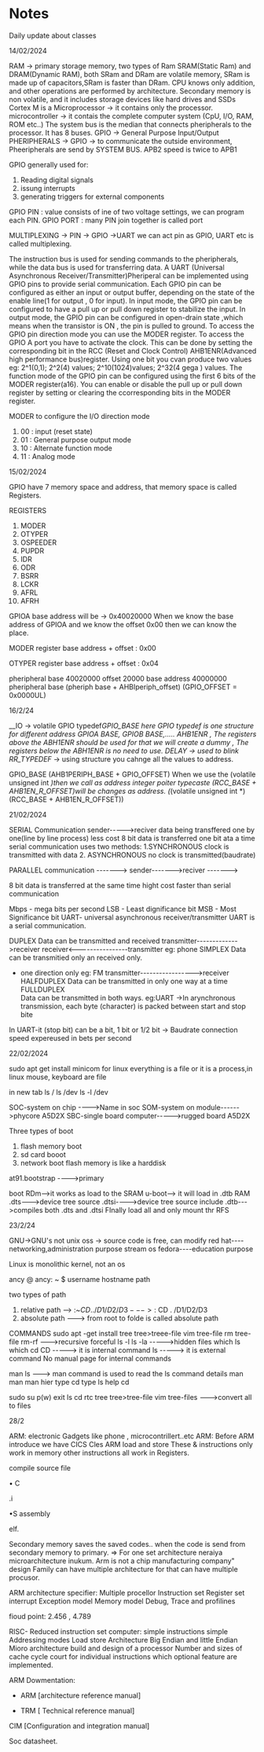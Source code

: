 # Notes
Daily update about classes

14/02/2024

RAM -> primary storage memory, two types of Ram SRAM(Static Ram) and DRAM(Dynamic RAM), both SRam and DRam are volatile memory, SRam is made up of capacitors,SRam is faster than DRam.
CPU knows only addition, and other operations are performed by architecture.
Secondary memory is non volatile, and it includes storage devices like hard drives and SSDs
Cortex M is a Microprocessor -> it contains only the processor.
microcontroller -> it contais the complete computer system (CpU, I/O, RAM, ROM etc..)
The system bus is the median that connects  pheripherals to the processor. It has 8 buses.
GPIO -> General Purpose Input/Output
PHERIPHERALS -> GPIO -> to communicate the outside environment, Pheeripherals are send by SYSTEM BUS.
APB2 speed is twice to APB1

GPIO generally used for:
1. Reading digital signals
2. issung interrupts
3. generating triggers for external components

GPIO PIN :
         value consists of ine of two voltage settings, we can program each PIN.
GPIO PORT :
         many PIN join together is called port

MULTIPLEXING -> PIN -> GPIO
                     ->UART
            we can act pin  as GPIO, UART etc is called multiplexing.

The instruction bus is used for sending commands to the pheripherals, while the data bus is used for transferring data.
A UART (Universal Asynchronous Receiver/Transmitter)Pheriperal can be implemented using GPIO pins to provide serial communication.
Each GPIO pin can be configured as either an input or output buffer, depending on the state of the enable line(1 for output , 0 for input).
In input mode,  the GPIO pin can be configured to have a pull up or pull down register to stabilize the input.
In output mode, the  GPIO pin can be configured in open-drain state ,which means when the transistor is ON , the pin is pulled to ground.
To access the  GPIO pin direction mode you can use the MODER register.
To access the GPIO A port you have to activate the clock. This can be done by setting the corresponding  bit in the RCC (Reset and Clock Control) AHB1ENR(Advanced high performance bus)register.
Using one bit you cvan produce two values eg: 2^1(0,1); 2^2(4) values; 2^10(1024)values; 2^32(4 gega ) values.
The function mode of the GPIO pin can be configured using the first 6 bits of the MODER register(a16).
You can enable or disable the pull up or pull down register by setting or clearing the ccorresponding bits in the MODER register.

MODER
to configure the I/O direction mode
1. 00 : input (reset state)
2. 01 : General purpose output mode
3. 10 : Alternate function mode
4. 11 : Analog mode

15/02/2024

GPIO have 7 memory space and address, that memory space is called Registers.

REGISTERS
1. MODER
2. OTYPER
3. OSPEEDER
4. PUPDR
5. IDR
6. ODR
7. BSRR
8. LCKR
9. AFRL
10. AFRH

GPIOA base address will be -> 0x40020000
When we know the base address of GPIOA and we know the offset 0x00 then we can know the place.

MODER register
base address + offset : 0x00

OTYPER register
base address + offset : 0x04

pheripheral base 40020000
                 offset 20000
base address    40000000
                pheripheral base (pheriph base + AHBIperiph_offset)
         (GPIO_OFFSET = 0x0000UL)

16/2/24

__IO -> volatile
GPIO typedef*GPIO_BASE
here GPIO typedef is one structure for different address GPIOA BASE, GPIOB BASE,.....
AHB1ENR , The registers above the ABH1ENR  should be used for that we will create a dummy , The registers below the ABH1ENR  is no need to use.
DELAY -> used to blink
RR_TYPEDEF* -> using structure you cahnge all the values to address.

GPIO_BASE (AHB1PERIPH_BASE + GPIO_OFFSET)
When we use the (volatile unsigned int *)then we call as address
integer poiter typecaste (RCC_BASE + AHB1EN_R_OFFSET)will be changes as address.
(*(volatile unsigned int *)(RCC_BASE + AHB1EN_R_OFFSET))

21/02/2024

SERIAL Communication
sender----->reciver
data being transffered  one by one(line by line process)
less cost
8 bit data is transferred one bit ata a time
serial communication uses two methods: 
1.SYNCHRONOUS
clock is transmitted with data
2. ASYNCHRONOUS
no clock is transmitted(baudrate)

PARALLEL communication
      ------->
sender------->reciver
      ------->

8 bit data is transferred at the same time
hight cost
faster than serial communication

Mbps - mega bits per second
LSB - Least dignificance bit
MSB - Most Significance bit
UART- universal asynchronous receiver/transmitter
UART is a serial communication.

DUPLEX
Data can be transmitted and received
               transmitter------------->receiver
               receiver<----------------transmitter
eg: phone
SIMPLEX
Data can be transmitied only an received only.
- one direction only
eg: FM
           transmitter----------------->receiver
HALFDUPLEX
Data can be transmitted in only one way at a time
FULLDUPLEX         
Data can be transmitted in both ways.
eg:UART
→In arynchronous transmission, each byte (character) is packed between start and stop bite

In UART-it (stop bit) can be a bit, 1 bit or 1/2 bit
→ Baudrate
connection speed expereused in bets per second

22/02/2024

sudo apt get install minicom
for linux everything is a file or it is a process,in linux mouse, keyboard are file

in new tab
ls /
ls /dev
ls -l /dev

SOC-system on chip ---->Name in soc 
SOM-system on module------>phycore A5D2X
SBC-single board computer----->rugged board A5D2X

Three types of boot
   1. flash memory boot
   2. sd card  booot
   3. network boot
flash memory is like a harddisk

at91.bootstrap ---->primary

boot RDm-->it works as load to the SRAM
u-boot--> it will load in .dtb RAM
.dts--->device tree source
.dtsi---->device tree source include
.dtb--->compiles both .dts and .dtsi
FInally load all and only mount thr RFS



23/2/24

GNU->GNU's not unix
oss -> source code is free, can modify
red hat----networking,administration purpose
stream os
fedora----education purpose

Linux is monolithic kernel, not an os

ancy         @   ancy:         ~ $
username         hostname     path

two types of path
1. relative path
   -->  :~$CD../D1/D2/D3
   ---> :~$CD . /D1/D2/D3
2. absolute path
   ---> from root to folde is called absolute path

COMMANDS
sudo apt -get install tree
tree>treee-file
vim tree-file
rm tree-file
rm-rf  --->recursive forceful
ls -l 
ls -la ----->hidden files
which ls
which cd
CD -----> it is internal command
ls  -----> it is external command
 No manual page for internal commands

 man ls ---> man command is used to read the ls command details
 man man
 man hier
 type cd 
 type ls 
 help cd

 sudo su
 p(w)
 exit 
 ls
 cd rtc
 tree
 tree>tree-file
 vim tree-files  --->convert all to files




28/2

ARM:
electronic Gadgets like phone , microcontrillert..etc
ARM:
Before ARM introduce we have CICS
Cles ARM
load and store These & instructions only work in memory other instructions all work in Registers.

compile source file

• C

.i

•S assembly

elf.

Secondary memory saves the saved codes.. when the code is send from secondary memory to primary.
=> For one set architecture neraiya microarchitecture inukum.
Arm is not a chip manufacturing company" design
Family can have multiple architecture for that can have multiple procusor.

ARM architecture specifier:
Multiple procellor
Instruction set
Register set
interrupt
Exception model
Memory model
Debug, Trace and profilines

fioud point: 2.456 , 4.789

RISC- Reduced instruction set computer:
simple instructions
simple Addressing modes
Load store Architecture
Big Endian and little Endian
Mioro architecture
build and design of a processor
Number and sizes of cache
cycle court for individual instructions
which optional feature are implemented.


ARM Dowmentation:

- ARM [architecture reference manual]

- TRM [ Technical reference manual]

CIM [Configuration and integration manual]

 Soc datasheet.
